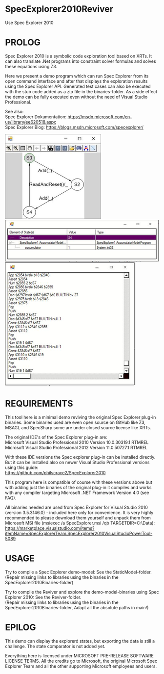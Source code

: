 # SpecExplorer2010Reviver
Use Spec Explorer 2010

PROLOG
======
Spec Explorer 2010 is a symbolic code exploration tool based on XRTs. 
It can also translate .Net programs into constraint solver formulas and solves these equations using Z3.

Here we present a demo program which can run Spec Explorer from its open command interface and after that displays the exploration results using the Spec Explorer API. Generated test cases can also be executed with the stub code added as a zip file in the binaries-folder. As a side effect the demo can be fully executed even without the need of Visual Studio Professional. 

See also: <br>
Spec Explorer Dokumentation: https://msdn.microsoft.com/en-us/library/ee620518.aspx <br>
Spec Explorer Blog: https://blogs.msdn.microsoft.com/specexplorer/


![Screenshot1](Images/Viewer.jpg)
![Screenshot2](Images/States.JPG)
![Screenshot3](Images/Log.JPG)


REQUIREMENTS
======
This tool here is a minimal demo reviving the original Spec Explorer plug-in binaries.
Some binaries used are even open source on GitHub like Z3, MSAGL and SpecSharp some are under closed source license like XRTs. 

The original IDE's of the Spec Explorer plug-in are: <br>
Microsoft Visual Studio Professional 2010 Version 10.0.30319.1 RTMREL<br>
Microsoft Visual Studio Professional 2012 Version 11.0.50727.1 RTMREL<br>

With these IDE versions the Spec explorer plug-in can be installed directly. But it can be installed also on newer Visual Studio Professional versions using this guide: <br>
https://github.com/philscrace2/SpecExplorer2010 

This program here is compatible of course with these versions above but with adding just the binaries of the original plug-in it compiles and works with any compiler targeting Microsoft .NET Framework Version 4.0 (see FAQ).

All binaries needed are used from Spec Explorer for Visual Studio 2010 (version 3.5.3146.0) - included here only for convenience.
It is very highly recommended to please download them yourself and unpack them from Microsoft MSI file (msiexec /a SpecExplorer.msi /qb TARGETDIR=C:\Data\): <br>
https://marketplace.visualstudio.com/items?itemName=SpecExplorerTeam.SpecExplorer2010VisualStudioPowerTool-5089

USAGE
======
Try to compile a Spec Explorer demo-model: See the StaticModel-folder. <br>
(Repair missing links to libraries using the binaries in the SpecExplorer2010Binaries-folder)

Try to compile the Reviver and explore the demo-model-binaries using Spec Explorer 2010: See the Reviver-folder. <br>
(Repair missing links to libraries using the binaries in the SpecExplorer2010Binaries-folder,
Adapt all the absolute paths in main!)


EPILOG
======
This demo can display the explorerd states, but exporting the data is still a challenge.
The state comparator is not added yet. 

Everything here is licensed under MICROSOFT PRE-RELEASE SOFTWARE LICENSE TERMS. 
All the credits go to Microsoft, the original Microsoft Spec Explorer Team and all the other supporting Microsoft employees and users.
